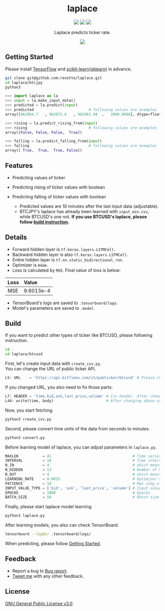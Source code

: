 <h1 align="center">laplace</h1>

<p align="center">
  <a href="https://twitter.com/home?status=Rate%20Prediction%20with%20TensorFlow%20Bidirectional%20RNN%20by%20%40_resotto_%20https://github.com/resotto/laplace"><img src="https://img.shields.io/badge/twitter-tweet-blue.svg"/></a>
  <a href="https://twitter.com/_resotto_"><img src="https://img.shields.io/badge/feedback-@_resotto_-blue.svg" /></a>
  <a href="https://github.com/resotto/laplace/blob/master/LICENSE"><img src="https://img.shields.io/badge/license-GPL%20v3.0-brightgreen.svg" /></a>
</p>

<p align="center">
  Laplace predicts ticker rate.
</p>

<p align="center">
  <img src="https://raw.github.com/wiki/resotto/laplace/img/demon.png">
</p>

## Getting Started
Please install [TensorFlow](https://www.tensorflow.org/) and [scikit-learn(sklearn)](https://scikit-learn.org/stable/) in advance.
```bash
git clone git@github.com:resotto/laplace.git
cd laplace/btcjpy
python3
```
```python
>>> import laplace as la
>>> input = la.make_input_data()
>>> predicted = la.predict(input)
>>> predicted                         # following values are examples
array([962064.7   , 962072.6   , 962062.94  ,   2000.8098], dtype=float32)

>>> rising = la.predict_rising_from(input)
>>> rising                            # following values are examples
array([False, False, False,  True])

>>> falling = la.predict_falling_from(input)
>>> falling                           # following values are examples
array([ True,  True,  True, False])
```

## Features
- Predicting values of ticker
- Predicting rising of ticker values with boolean
- Predicting falling of ticker values with boolean

  - Predicted values are 10 minutes after the last input data (adjustable).
  - BTCJPY's laplace has already been learned with `input_min.csv`, while BTCUSD's one not.
    **If you use BTCUSD's laplace, please follow [build instruction](#build).**

## Details
- Forward hidden layer is `tf.keras.layers.LSTMCell`.
- Backward hidden layer is also `tf.keras.layers.LSTMCell`.
- Entire hidden layer is `tf.nn.static_bidirectional_rnn`.
- Optimizer is `Adam`.
- Loss is calculated by `MSE`. Final value of loss is below:

| Loss |  Value  |
|:-----|:--------|
| MSE  |9.6013e-4|

- TensorBoard's logs are saved to `.tensorboard/logs`.
- Model's parameters are saved to `.model`.

## Build
If you want to predict other types of ticker like BTCUSD, please following instruction.
```bash
cd -
cd laplace/btcusd
```

First, let's create input data with `create_csv.py`.  
You can change the URL of public ticker API.
```python
L5: URL    = 'https://api.bitfinex.com/v1/pubticker/btcusd' # Please change this url as you like
```

If you changed URL, you also need to fix those parts:
```python
L7: HEADER = 'time,bid,ask,last_price,volume' # Csv header. After changing above url, you may need to fix this
L44: write(time, body)                        # After changing above url, you also need to fix this depending on ticker response
```

Now, you start fetching.
```bash
python3 create_csv.py
```

Second, please convert time units of the data from seconds to minutes.  
```bash
python3 convert.py
```

Before learning model of laplace, you can adjust parameters in `laplace.py`.
```python
MAXLEN           = 41                                     # Time series length of input data
INTERVAL         = 10                                     # Time interval between the last input value and answer value
N_IN             = 4                                      # which means [bid, ask, last_price, volume]
N_HIDDEN         = 13                                     # Number of hidden layers
N_OUT            = 4                                      # which means [bid, ask, last_price, volume]
LEARNING_RATE    = 0.0015                                 # Optimizer's learning rate
PATIENCE         = 10                                     # Max step of EarlyStopping
INPUT_VALUE_TYPE = ['bid', 'ask', 'last_price', 'volume'] # Input value type
EPOCHS           = 1000                                   # Epochs
BATCH_SIZE       = 50                                     # Batch size
```

Finally, please start laplace model learning.
```bash
python3 laplace.py
```

After learning models, you also can check TensorBoard.
```bash
tensorboard --logdir .tensorboard/logs/
```
When predicting, please follow [Getting Started](#getting-started).

## Feedback
- Report a bug to [Bug report](https://github.com/resotto/laplace/issues/1).
- [Tweet me](https://twitter.com/_resotto_) with any other feedback.

## License
[GNU General Public License v3.0](https://github.com/resotto/laplace/blob/master/LICENSE).
